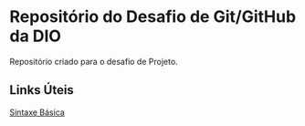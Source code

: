# Repositório do Desafio de Git/GitHub da DIO
Repositório criado para o desafio de Projeto.

## Links Úteis

[Sintaxe Básica](https://www.markdownguide.org)
